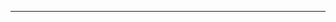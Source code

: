 <!--
CO_OP_TRANSLATOR_METADATA:
{
  "original_hash": "90ac762d40c6db51b8081cdb3e49e9db",
  "translation_date": "2025-08-28T21:08:54+00:00",
  "source_file": "README.md",
  "language_code": "ar"
}
-->


---

